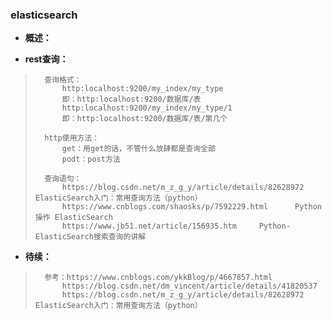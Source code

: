 ### elasticsearch
- **概述：**
>       
>       
>
>
>

- **rest查询：**
>       查询格式：
>           http:localhost:9200/my_index/my_type
>           即：http:localhost:9200/数据库/表
>           http:localhost:9200/my_index/my_type/1
>           即：http:localhost:9200/数据库/表/第几个
>
>       http使用方法：
>           get：用get的话，不管什么放肆都是查询全部
>           podt：post方法
>
>       查询语句：
>           https://blog.csdn.net/m_z_g_y/article/details/82628972      ElasticSearch入门：常用查询方法（python）
>           https://www.cnblogs.com/shaosks/p/7592229.html      Python 操作 ElasticSearch
>           https://www.jb51.net/article/156935.htm     Python-ElasticSearch搜索查询的讲解
>
>
>
>
>
>
>
>
>
>
>
>

- **待续：**
>       参考：https://www.cnblogs.com/ykkBlog/p/4667857.html
>           https://blog.csdn.net/dm_vincent/article/details/41820537
>           https://blog.csdn.net/m_z_g_y/article/details/82628972      ElasticSearch入门：常用查询方法（python）
>
>
>
>
>
>
>
>
>
>
>
>
>
>
>
>
>
>
>
>
